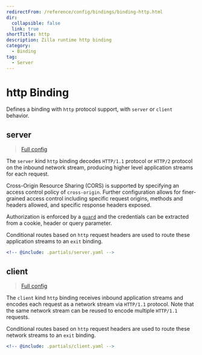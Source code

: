 ```yaml
---
redirectFrom: /reference/config/bindings/binding-http.html
dir:
  collapsible: false
  link: true
shortTitle: http
description: Zilla runtime http binding
category:
  - Binding
tag:
  - Server
---
```


# http Binding

Defines a binding with `http` protocol support, with `server` or `client` behavior.

## server

> [Full config](./server.md)

The `server` kind `http` binding decodes `HTTP/1.1` protocol or `HTTP/2` protocol on the inbound network stream, producing higher level application streams for each request.

Cross-Origin Resource Sharing (CORS) is supported by specifying an access control policy of `cross-origin`. Further configuration allows for finer-grained access control including specific request origins, methods and headers allowed, and specific response headers exposed.

Authorization is enforced by a [`guard`](../../config/overview.md#guards) and the credentials can be extracted from a cookie, header or query parameter.

Conditional routes based on `http` request headers are used to route these application streams to an `exit` binding.

```yaml {3}
<!-- @include: .partials/server.yaml -->
```

## client

> [Full config](./client.md)

The `client` kind `http` binding receives inbound application streams and encodes each request as a network stream via `HTTP/1.1` protocol. Note that the same network stream can be reused to encode multiple `HTTP/1.1` requests.

Conditional routes based on `http` request headers are used to route these network streams to an `exit` binding.

```yaml {3}
<!-- @include: .partials/client.yaml -->
```

